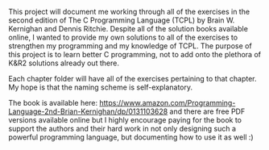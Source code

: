This project will document me working through all of the exercises in the second edition of 
The C Programming Language (TCPL) by Brain W. Kernighan and Dennis Ritchie. Despite all of 
the solution books available online, I wanted to provide my own solutions to all of the 
exercises to strengthen my programming and my knowledge of TCPL. The purpose of this project
is to learn better C programming, not to add onto the plethora of K&R2 solutions already out
there. 

Each chapter folder will have all of the exercises pertaining to that chapter. My hope is that 
the naming scheme is self-explanatory.

The book is available here: https://www.amazon.com/Programming-Language-2nd-Brian-Kernighan/dp/0131103628
and there are free PDF versions available online but I highly encourage paying for the book to support the 
authors and their hard work in not only designing such a powerful programming language, but documenting
how to use it as well :)
